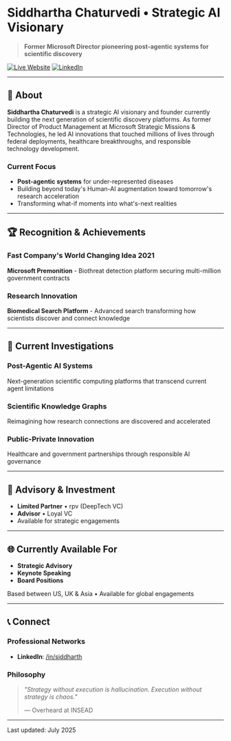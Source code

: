 # Siddhartha Chaturvedi • Strategic AI Visionary

> **Former Microsoft Director pioneering post-agentic systems for scientific discovery**

[![Live Website](https://img.shields.io/badge/🌐_Live_Website-Visit-blue?style=for-the-badge)](https://siddharthachaturvedi.github.io)
[![LinkedIn](https://img.shields.io/badge/LinkedIn-Connect-0077B5?style=for-the-badge&logo=linkedin)](https://linkedin.com/in/siddharth)

---

## 🎯 **About**

**Siddhartha Chaturvedi** is a strategic AI visionary and founder currently building the next generation of scientific discovery platforms. As former Director of Product Management at Microsoft Strategic Missions & Technologies, he led AI innovations that touched millions of lives through federal deployments, healthcare breakthroughs, and responsible technology development.

### Current Focus

- **Post-agentic systems** for under-represented diseases
- Building beyond today's Human-AI augmentation toward tomorrow's research acceleration
- Transforming what-if moments into what's-next realities

---

## 🏆 **Recognition & Achievements**

### **Fast Company's World Changing Idea 2021**

**Microsoft Premonition** - Biothreat detection platform securing multi-million government contracts

### **Research Innovation**

**Biomedical Search Platform** - Advanced search transforming how scientists discover and connect knowledge

---

## 🔬 **Current Investigations**

### **Post-Agentic AI Systems**

Next-generation scientific computing platforms that transcend current agent limitations

### **Scientific Knowledge Graphs**

Reimagining how research connections are discovered and accelerated

### **Public-Private Innovation**

Healthcare and government partnerships through responsible AI governance

---

## 💼 **Advisory & Investment**

- **Limited Partner** • rpv (DeepTech VC)
- **Advisor** • Loyal VC
- Available for strategic engagements

---

## 🌐 **Currently Available For**

- **Strategic Advisory**
- **Keynote Speaking**
- **Board Positions**

Based between US, UK & Asia • Available for global engagements

---

## 📞 **Connect**

### **Professional Networks**

- **LinkedIn**: [/in/siddharth](https://linkedin.com/in/siddharth)

### **Philosophy**

> *"Strategy without execution is hallucination. Execution without strategy is chaos."*
>
> — Overheard at INSEAD

---

Last updated: July 2025
